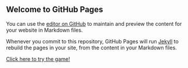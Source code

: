 ## Welcome to GitHub Pages

You can use the [editor on GitHub](https://github.com/AlekKef/One-Button-Game/edit/master/README.md) to maintain and preview the content for your website in Markdown files.

Whenever you commit to this repository, GitHub Pages will run [Jekyll](https://jekyllrb.com/) to rebuild the pages in your site, from the content in your Markdown files.

[Click here to try the game!](https://github.com/AlekKef/One-Button-Game/edit/master/WebVersion/index.html)
